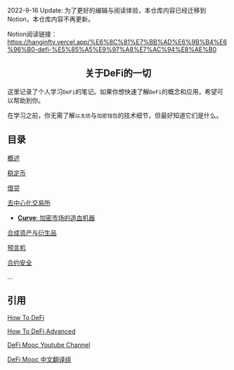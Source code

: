 
2022-9-16 Update:   为了更好的编辑与阅读体验，本仓库内容已经迁移到Notion，本仓库内容不再更新。

Notion阅读链接： https://hanginfty.vercel.app/%E6%8C%81%E7%BB%AD%E6%9B%B4%E6%96%B0-defi-%E5%85%A5%E9%97%A8%E7%AC%94%E8%AE%B0

<h2 align="center">
关于DeFi的一切
</h2>


这里记录了个人学习`DeFi`的笔记。如果你想快速了解`DeFi`的概念和应用，希望可以帮助到你。

在学习之前，你无需了解`以太坊`与`加密钱包`的技术细节，但最好知道它们是什么。

## 目录

[概述](./abstract.md "介绍了DeFi的基本概念及优势，与传统金融的对比")

[稳定币](./stablecoin.md)

[借贷](./loan.md)

[去中心化交易所](./DEX.md)

- [**Curve**: 加密市场的造血机器](./DEX/Curve.md)

[合成资产与衍生品](./synthetic_and_derivatives.md)

[预言机](./oracle.md)

[合约安全](./contract_security.md)

...

## 引用

[How To DeFi](https://ytm.ltd/ad/How-to-DeFi-cn.pdf)

[How To DeFi Advanced](https://nigdaemon.gitbook.io/how-to-defi-advanced-zhogn-wen-b/master)

[DeFi Mooc Youtube Channel](https://www.youtube.com/channel/UCB67PxhB5LAWEbI4etQS7aw)

[DeFi Mooc 中文翻译组](https://space.bilibili.com/1522784883/video)
